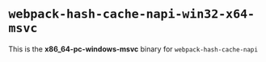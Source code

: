 # `webpack-hash-cache-napi-win32-x64-msvc`

This is the **x86_64-pc-windows-msvc** binary for `webpack-hash-cache-napi`
